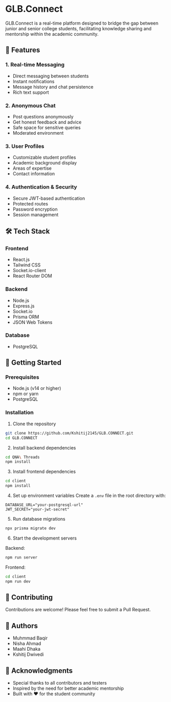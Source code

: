 # GLB.Connect

GLB.Connect is a real-time platform designed to bridge the gap between junior and senior college students, facilitating knowledge sharing and mentorship within the academic community.

## 🌟 Features

### 1. Real-time Messaging
- Direct messaging between students
- Instant notifications
- Message history and chat persistence
- Rich text support

### 2. Anonymous Chat
- Post questions anonymously
- Get honest feedback and advice
- Safe space for sensitive queries
- Moderated environment

### 3. User Profiles
- Customizable student profiles
- Academic background display
- Areas of expertise
- Contact information

### 4. Authentication & Security
- Secure JWT-based authentication
- Protected routes
- Password encryption
- Session management

## 🛠️ Tech Stack

### Frontend
- React.js
- Tailwind CSS
- Socket.io-client
- React Router DOM

### Backend
- Node.js
- Express.js
- Socket.io
- Prisma ORM
- JSON Web Tokens

### Database
- PostgreSQL

## 🚀 Getting Started

### Prerequisites
- Node.js (v14 or higher)
- npm or yarn
- PostgreSQL

### Installation

1. Clone the repository
```bash
git clone https://github.com/Kshitij2145/GLB.CONNECT.git
cd GLB.CONNECT
```

2. Install backend dependencies
```bash
cd QNA\ Threads
npm install
```

3. Install frontend dependencies
```bash
cd client
npm install
```

4. Set up environment variables
Create a `.env` file in the root directory with:
```env
DATABASE_URL="your-postgresql-url"
JWT_SECRET="your-jwt-secret"
```

5. Run database migrations
```bash
npx prisma migrate dev
```

6. Start the development servers

Backend:
```bash
npm run server
```

Frontend:
```bash
cd client
npm run dev
```

## 🤝 Contributing
Contributions are welcome! Please feel free to submit a Pull Request.


## 👥 Authors
- Muhmmad Baqir
- Nisha Ahmad
- Maahi Dhaka
- Kshitij Dwivedi

## 🙏 Acknowledgments
- Special thanks to all contributors and testers
- Inspired by the need for better academic mentorship
- Built with ❤️ for the student community 
